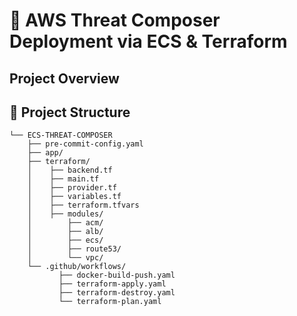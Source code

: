 # 🚀 AWS Threat Composer Deployment via ECS & Terraform

## Project Overview

## 📁 Project Structure
```
└── ECS-THREAT-COMPOSER
    ├── pre-commit-config.yaml
    ├── app/
    ├── terraform/
    │    ├── backend.tf
    │    ├── main.tf
    │    ├── provider.tf
    │    ├── variables.tf
    │    ├── terraform.tfvars
    │    ├── modules/
    │        ├── acm/
    │        ├── alb/
    │        ├── ecs/
    │        ├── route53/
    │        └── vpc/
    └── .github/workflows/
           ├── docker-build-push.yaml
           ├── terraform-apply.yaml
           ├── terraform-destroy.yaml
           └── terraform-plan.yaml
```
